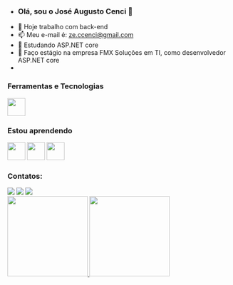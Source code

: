 - ### Olá, sou o José Augusto Cenci 👋
- 👜 Hoje trabalho com back-end
- 📫 Meu e-mail é: ze.ccenci@gmail.com
- 👀 Estudando ASP.NET core
- 💞️ Faço estágio na empresa FMX Soluções em TI, como desenvolvedor ASP.NET core  
- 

<!---
cenciW/cenciW is a ✨ special ✨ repository because its `README.md` (this file) appears on your GitHub profile.
You can click the Preview link to take a look at your changes.
--->

### Ferramentas e Tecnologias

<img src="https://cdn.jsdelivr.net/gh/devicons/devicon/icons/git/git-original.svg" width="40" height="40"/>

### Estou aprendendo

<img src="https://cdn.jsdelivr.net/gh/devicons/devicon/icons/dotnetcore/dotnetcore-original.svg" width="40" height="40"/> <img src="https://cdn.jsdelivr.net/gh/devicons/devicon/icons/cplusplus/cplusplus-original.svg" width="40" height="40" /> <img src="https://img.icons8.com/color/48/000000/microsoft-sql-server.png" width = "40" heigth = "40"/>

### Contatos:

<div>
<a href="https://www.instagram.com/ze_cenci/" target="_blank"><img src="https://img.shields.io/badge/-Instagram-%23E4405F?style=for-the-badge&logo=instagram&logoColor=white" target="_blank"></a>
<a href = "ze.ccenci@gmail.com"><img src="https://img.shields.io/badge/Gmail-D14836?style=for-the-badge&logo=gmail&logoColor=white" target="_blank"></a>
<a href="https://www.linkedin.com/in/jose-augusto-cenci-castilho-94282420a/" target="_blank"><img src="https://img.shields.io/badge/-LinkedIn-%230077B5?style=for-the-badge&logo=linkedin&logoColor=white" target="_blank"></a>   
</div>


<div>
<a href="https://github.com/cenciW">
<img height="180em" src="https://github-readme-stats.vercel.app/api/top-langs/?username=cenciW&layout=compact&langs_count=7&theme=dracula"/> <img height="180em" src="https://github-readme-stats.vercel.app/api?cenciW&show_icons=true&theme=dracula&include_all_commits=true&count_private=true"/>
</div>
